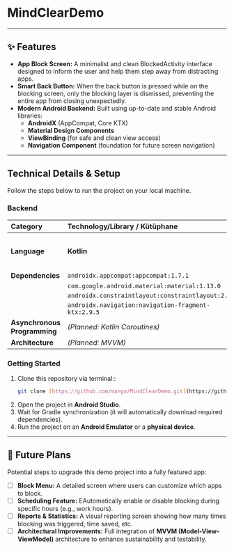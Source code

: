 # MindClearDemo

---

## ✨ Features

* **App Block Screen:** A minimalist and clean BlockedActivity interface designed to inform the user and help them step away from distracting apps.
* **Smart Back Button:** When the back button is pressed while on the blocking screen, only the blocking layer is dismissed, preventing the entire app from closing unexpectedly.
* **Modern Android Backend:** Built using up-to-date and stable Android libraries:
    * **AndroidX** (AppCompat, Core KTX)
    * **Material Design Components**
    * **ViewBinding** (for safe and clean view access)
    * **Navigation Component** (foundation for future screen navigation)

---

## Technical Details & Setup

Follow the steps below to run the project on your local machine.

### Backend

| Category | Technology/Library / Kütüphane | Note |
| :--- | :--- | :--- |
| **Language** | **Kotlin** | Modern, safe and flexible language. |
| **Dependencies** | `androidx.appcompat:appcompat:1.7.1` | |
| | `com.google.android.material:material:1.13.0` | |
| | `androidx.constraintlayout:constraintlayout:2.2.1` | |
| | `androidx.navigation:navigation-fragment-ktx:2.9.5` | |
| **Asynchronous Programming** | *(Planned: Kotlin Coroutines)* | |
| **Architecture** | *(Planned: MVVM)* | |

### Getting Started

1.  Clone this repository via terminal::
    ```bash
    git clone [https://github.com/mango/MindClearDemo.git](https://github.com/mango/MindClearDemo.git)
    ```
2.  Open the project in **Android Studio**.
3.  Wait for Gradle synchronization (it will automatically download required dependencies).
4.  Run the project on an **Android Emulator** or a **physical device**.

---

## 🔮 Future Plans

Potential steps to upgrade this demo project into a fully featured app:

* [ ] **Block Menu:** A detailed screen where users can customize which apps to block.
* [ ] **Scheduling Feature:** EAutomatically enable or disable blocking during specific hours (e.g., work hours).
* [ ] **Reports & Statistics:** A visual reporting screen showing how many times blocking was triggered, time saved, etc.
* [ ] **Architectural Improvements:** Full integration of **MVVM (Model-View-ViewModel)** architecture to enhance sustainability and testability.
